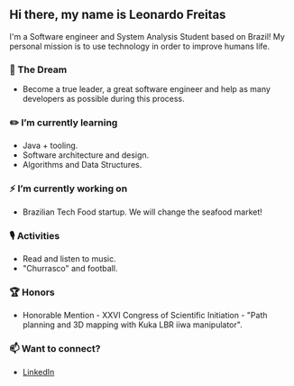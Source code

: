 ## Hi there, my name is Leonardo Freitas

I'm a Software engineer and System Analysis Student based on Brazil! My personal mission is to use technology in order to improve humans life.

### 🚀 The Dream

- Become a true leader, a great software engineer and help as many developers as possible during this process.

### ✏️ I’m currently learning

- Java + tooling.
- Software architecture and design.
- Algorithms and Data Structures.

### ⚡ I’m currently working on

- Brazilian Tech Food startup. We will change the seafood market!

### 🎙️ Activities

- Read and listen to music.
- "Churrasco" and football.

### 🏆 Honors

- Honorable Mention - XXVI Congress of Scientific Initiation - "Path planning and 3D mapping with Kuka LBR iiwa manipulator".

### 📫 Want to connect?

- [LinkedIn](https://www.linkedin.com/in/lfreitasleonardo)
